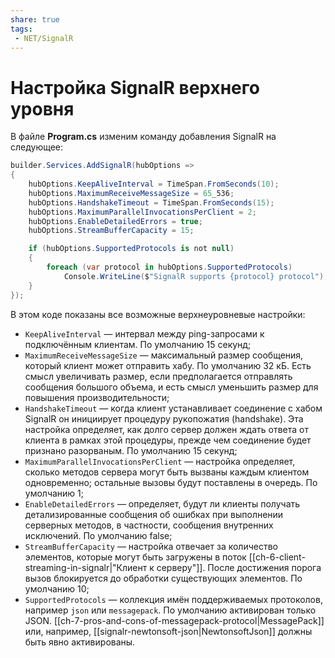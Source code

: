 ```yaml
---
share: true
tags:
 - NET/SignalR
---
```

# Настройка SignalR верхнего уровня
В файле **Program.cs** изменим команду добавления SignalR на следующее:
```csharp
builder.Services.AddSignalR(hubOptions => 
{
	hubOptions.KeepAliveInterval = TimeSpan.FromSeconds(10);
	hubOptions.MaximumReceiveMessageSize = 65_536;
	hubOptions.HandshakeTimeout = TimeSpan.FromSeconds(15);
	hubOptions.MaximumParallelInvocationsPerClient = 2;
	hubOptions.EnableDetailedErrors = true;
	hubOptions.StreamBufferCapacity = 15;

	if (hubOptions.SupportedProtocols is not null)
	{
		foreach (var protocol in hubOptions.SupportedProtocols)
			Console.WriteLine($"SignalR supports {protocol} protocol");
	}
});
```
В этом коде показаны все возможные верхнеуровневые настройки:
- `KeepAliveInterval` — интервал между ping-запросами к подключённым клиентам. По умолчанию 15 секунд;
- `MaximumReceiveMessageSize` — максимальный размер сообщения, который клиент может отправить хабу. По умолчанию 32 кБ. Есть смысл увеличивать размер, если предполагается отправлять сообщения большого объема, и есть смысл уменьшить размер для повышения производительности;
- `HandshakeTimeout` — когда клиент устанавливает соединение с хабом SignalR он инициирует процедуру рукопожатия (handshake). Эта настройка определяет, как долго сервер должен ждать ответа от клиента в рамках этой процедуры, прежде чем соединение будет признано разорваным. По умолчанию 15 секунд;
- `MaximumParallelInvocationsPerClient` — настройка определяет, сколько методов сервера могут быть вызваны каждым клиентом одновременно; остальные вызовы будут поставлены в очередь. По умолчанию 1;
- `EnableDetailedErrors` — определяет, будут ли клиенты получать детализированные сообщения об ошибках при выполнении серверных методов, в частности, сообщения внутренних исключений. По умолчанию false;
- `StreamBufferCapacity` — настройка отвечает за количество элементов, которые могут быть загружены в поток [[ch-6-client-streaming-in-signalr|"Клиент к серверу"]]. После достижения порога вызов блокируется до обработки существующих элементов. По умолчанию 10;
- `SupportedProtocols` — коллекция имён поддерживаемых протоколов, например `json` или `messagepack`. По умолчанию активирован только JSON. [[ch-7-pros-and-cons-of-messagepack-protocol|MessagePack]] или, например, [[signalr-newtonsoft-json|NewtonsoftJson]] должны быть явно активированы.